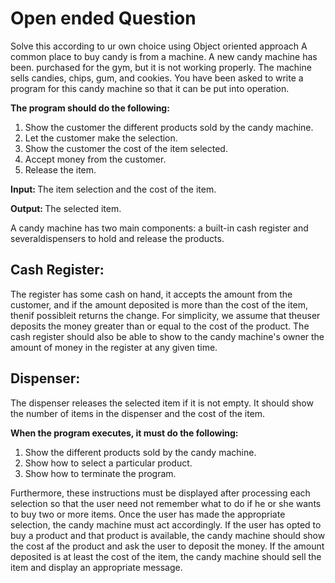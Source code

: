 # Open ended Question

Solve this according to ur own choice using Object oriented approach A common place to buy candy is from a machine. A new candy machine has been. purchased for the gym, but it is not working properly. The machine sells candies, chips, gum, and cookies. You have been asked to write a program for this candy machine so that it can be put into operation. 

<b>The program should do the following:</b>
1. Show the customer the different products sold by the candy machine. 
2. Let the customer make the selection. 
3. Show the customer the cost of the item selected. 
4. Accept money from the customer. 
5. Release the item.

<b> Input: </b> The item selection and the cost of the item.

<b> Output: </b> The selected item.

A candy machine has two main components: a built-in cash register and severaldispensers to hold and release the products. 
## Cash Register: 
The register has some cash on hand, it accepts the amount from the customer, and if the amount deposited is more than the cost of the item, thenif possibleit returns the change. For simplicity, we assume that theuser deposits the money greater than or equal to the cost of the product. The cash register should also be able to show to the candy machine's owner the amount of money in the register at any given time.
## Dispenser: 
The dispenser releases the selected item if it is not empty. It should show the number of items in the dispenser and the cost of the item. 

<b>When the program executes, it must do the following:</b>
1. Show the different products sold by the candy machine. 
2. Show how to select a particular product.
3. Show how to terminate the program. 

Furthermore, these instructions must be displayed after processing each selection so that the user need not remember what to do if he or she wants to buy two or more items. Once the user has made the appropriate selection, the candy machine must act accordingly. If the user has opted to buy a product and that product is available, the candy machine should show the cost af the product and ask the user to deposit the money. If the amount deposited is at least the cost of the item, the candy machine should sell the item and display an appropriate message.
